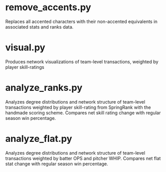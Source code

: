 # remove_accents.py
Replaces all accented characters with their non-accented equivalents in associated stats and ranks data.

# visual.py
Produces network visualizations of team-level transactions, weighted by player skill-ratings

# analyze_ranks.py
Analyzes degree distributions and network structure of team-level transactions weighted by player skill-rating from SpringRank with the handmade scoring scheme. Compares net skill rating change with regular season win percentage.

# analyze_flat.py
Analyzes degree distributions and network structure of team-level transactions weighted by batter OPS and pitcher WHIP. Compares net flat stat change with regular season win percentage.
